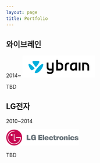 ```yaml
---
layout: page
title: Portfolio
---
```


## 와이브레인 
2014~
<img src="assets/images/ybrain_logo.png" width="200" alt="lg"/>  


TBD

  

## LG전자  
2010~2014

<img src="assets/images/lg_logo.png" width="200" alt="lg"/> 



TBD